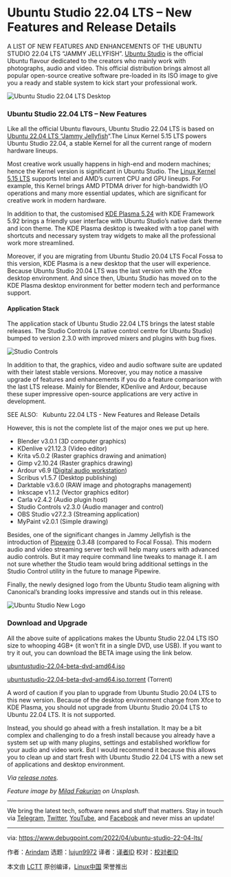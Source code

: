 [#]: subject: "Ubuntu Studio 22.04 LTS – New Features and Release Details"
[#]: via: "https://www.debugpoint.com/2022/04/ubuntu-studio-22-04-lts/"
[#]: author: "Arindam https://www.debugpoint.com/author/admin1/"
[#]: collector: "lujun9972"
[#]: translator: "geekpi"
[#]: reviewer: " "
[#]: publisher: " "
[#]: url: " "

Ubuntu Studio 22.04 LTS – New Features and Release Details
======
A LIST OF NEW FEATURES AND ENHANCEMENTS OF THE UBUNTU STUDIO 22.04 LTS
“JAMMY JELLYFISH”.
[Ubuntu Studio][1] is the official Ubuntu flavour dedicated to the creators who mainly work with photographs, audio and video. This official distribution brings almost all popular open-source creative software pre-loaded in its ISO image to give you a ready and stable system to kick start your professional work.

![Ubuntu Studio 22.04 LTS Desktop][2]

### Ubuntu Studio 22.04 LTS – New Features

Like all the official Ubuntu flavours, Ubuntu Studio 22.04 LTS is based on [Ubuntu 22.04 LTS “Jammy Jellyfish][3]“.The Linux Kernel 5.15 LTS powers Ubuntu Studio 22.04, a stable Kernel for all the current range of modern hardware lineups.

Most creative work usually happens in high-end and modern machines; hence the Kernel version is significant in Ubuntu Studio. The [Linux Kernel 5.15 LTS][4] supports Intel and AMD’s current CPU and GPU lineups. For example, this Kernel brings AMD PTDMA driver for high-bandwidth I/O operations and many more essential updates, which are significant for creative work in modern hardware.

In addition to that, the customised [KDE Plasma 5.24][5] with KDE Framework 5.92 brings a friendly user interface with Ubuntu Studio’s native dark theme and icon theme. The KDE Plasma desktop is tweaked with a top panel with shortcuts and necessary system tray widgets to make all the professional work more streamlined.

Moreover, if you are migrating from Ubuntu Studio 20.04 LTS Focal Fossa to this version, KDE Plasma is a new desktop that the user will experience. Because Ubuntu Studio 20.04 LTS was the last version with the Xfce desktop environment. And since then, Ubuntu Studio has moved on to the KDE Plasma desktop environment for better modern tech and performance support.

#### Application Stack

The application stack of Ubuntu Studio 22.04 LTS brings the latest stable releases. The Studio Controls (a native control centre for Ubuntu Studio) bumped to version 2.3.0 with improved mixers and plugins with bug fixes.

![Studio Controls][6]

In addition to that, the graphics, video and audio software suite are updated with their latest stable versions. Moreover, you may notice a massive upgrade of features and enhancements if you do a feature comparison with the last LTS release. Mainly for Blender, KDenlive and Ardour, because these super impressive open-source applications are very active in development.

[][7]

SEE ALSO:   Kubuntu 22.04 LTS - New Features and Release Details

However, this is not the complete list of the major ones we put up here.

  * Blender v3.0.1 (3D computer graphics)
  * KDenlive v21.12.3 (Video editor)
  * Krita v5.0.2 (Raster graphics drawing and animation)
  * Gimp v2.10.24 (Raster graphics drawing)
  * Ardour v6.9 ([Digital audio workstation][8])
  * Scribus v1.5.7 (Desktop publishing)
  * Darktable v3.6.0 (RAW image and photographs management)
  * Inkscape v1.1.2 (Vector graphics editor)
  * Carla v2.4.2 (Audio plugin host)
  * Studio Controls v2.3.0 (Audio manager and control)
  * OBS Studio v27.2.3 (Streaming application)
  * MyPaint v2.0.1 (Simple drawing)



Besides, one of the significant changes in Jammy Jellyfish is the introduction of [Pipewire][9] 0.3.48 (compared to Focal Fossa). This modern audio and video streaming server tech will help many users with advanced audio controls. But it may require command line tweaks to manage it. I am not sure whether the Studio team would bring additional settings in the Studio Control utility in the future to manage Pipewire.

Finally, the newly designed logo from the Ubuntu Studio team aligning with Canonical’s branding looks impressive and stands out in this release.

![Ubuntu Studio New Logo][10]

### Download and Upgrade

All the above suite of applications makes the Ubuntu Studio 22.04 LTS ISO size to whooping 4GB+ (it won’t fit in a single DVD, use USB). If you want to try it out, you can download the BETA image using the link below.

[ubuntustudio-22.04-beta-dvd-amd64.iso][11]

[ubuntustudio-22.04-beta-dvd-amd64.iso.torrent][12] (Torrent)

A word of caution if you plan to upgrade from Ubuntu Studio 20.04 LTS to this new version. Because of the desktop environment change from Xfce to KDE Plasma, you should not upgrade from Ubuntu Studio 20.04 LTS to Ubuntu 22.04 LTS. It is not supported.

Instead, you should go ahead with a fresh installation. It may be a bit complex and challenging to do a fresh install because you already have a system set up with many plugins, settings and established workflow for your audio and video work. But I would recommend it because this allows you to clean up and start fresh with Ubuntu Studio 22.04 LTS with a new set of applications and desktop environment.

_Via [release notes][13]._

_Feature image by [Milad Fakurian][14] on Unsplash._

* * *

We bring the latest tech, software news and stuff that matters. Stay in touch via [Telegram][15], [Twitter][16], [YouTube][17], and [Facebook][18] and never miss an update!

--------------------------------------------------------------------------------

via: https://www.debugpoint.com/2022/04/ubuntu-studio-22-04-lts/

作者：[Arindam][a]
选题：[lujun9972][b]
译者：[译者ID](https://github.com/译者ID)
校对：[校对者ID](https://github.com/校对者ID)

本文由 [LCTT](https://github.com/LCTT/TranslateProject) 原创编译，[Linux中国](https://linux.cn/) 荣誉推出

[a]: https://www.debugpoint.com/author/admin1/
[b]: https://github.com/lujun9972
[1]: https://ubuntustudio.org/
[2]: https://www.debugpoint.com/wp-content/uploads/2022/04/Ubuntu-Studio-22.04-LTS-Desktop-1024x631.jpg
[3]: https://www.debugpoint.com/2022/01/ubuntu-22-04-lts/
[4]: https://www.debugpoint.com/2021/11/linux-kernel-5-15/
[5]: https://www.debugpoint.com/2022/03/kde-plasma-5-24-review/
[6]: https://www.debugpoint.com/wp-content/uploads/2022/04/Studio-Controls-1024x453.jpg
[7]: https://www.debugpoint.com/2022/04/kubuntu-22-04-lts/
[8]: https://www.debugpoint.com/2018/08/3-best-daw-digital-audio-workstation-apps-ubuntu-linux/
[9]: https://gitlab.freedesktop.org/pipewire/pipewire
[10]: https://www.debugpoint.com/wp-content/uploads/2022/04/Ubuntu-Studio-New-Logo.jpg
[11]: https://cdimage.ubuntu.com/ubuntustudio/releases/22.04/beta/ubuntustudio-22.04-beta-dvd-amd64.iso
[12]: https://cdimage.ubuntu.com/ubuntustudio/releases/22.04/beta/ubuntustudio-22.04-beta-dvd-amd64.iso.torrent
[13]: https://ubuntustudio.org/ubuntu-studio-22-04-lts-release-notes/
[14]: https://unsplash.com/@fakurian
[15]: https://t.me/debugpoint
[16]: https://twitter.com/DebugPoint
[17]: https://www.youtube.com/c/debugpoint?sub_confirmation=1
[18]: https://facebook.com/DebugPoint
